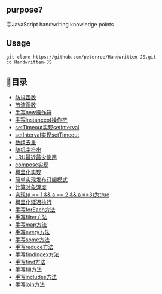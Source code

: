 ## purpose?

😇JavaScript handwriting knowledge points

## Usage
```shell
git clone https://github.com/peterroe/Handwritten-JS.git
cd Handwritten-JS
```
## 📖目录

* [防抖函数](https://github.com/peterroe/Handwritten-JS/blob/master/debounce.js)
* [节流函数](https://github.com/peterroe/Handwritten-JS/blob/master/throttle.js)
* [手写new操作符](https://github.com/peterroe/Handwritten-JS/blob/master/new.js)
* [手写instanceof操作符](https://github.com/peterroe/Handwritten-JS/blob/master/instanceof.js)
* [setTimeout实现setInterval](https://github.com/peterroe/Handwritten-JS/blob/master/mySetInterval.js)
* [setInterval实现setTimeout](https://github.com/peterroe/Handwritten-JS/blob/master/mySetTimeout.js)
* [数组去重](https://github.com/peterroe/Handwritten-JS/blob/master/arrayDeDuplication.js)
* [随机字符串](https://github.com/peterroe/Handwritten-JS/blob/master/randomStr.js)
* [LRU最近最少使用](https://github.com/peterroe/Handwritten-JS/blob/master/lru.js)
* [compose实现](https://github.com/peterroe/Handwritten-JS/blob/master/compose.js)
* [柯里化实现](https://github.com/peterroe/Handwritten-JS/blob/master/currying.js)
* [简单实现发布订阅模式](https://github.com/peterroe/Handwritten-JS/blob/master/pubSub.js)
* [计算对象深度](https://github.com/peterroe/Handwritten-JS/blob/master/objDepth.js)
* [实现(a == 1 && a == 2 && a ==3)为true](https://github.com/peterroe/Handwritten-JS/blob/master/wtf.js)
* [柯里化延迟执行](https://github.com/peterroe/Handwritten-JS/blob/master/curryInfinity.js)
* [手写forEach方法](https://github.com/peterroe/Handwritten-JS/blob/master/forEach.js)
* [手写filter方法](https://github.com/peterroe/Handwritten-JS/blob/master/filter.js)
* [手写map方法](https://github.com/peterroe/Handwritten-JS/blob/master/map.js)
* [手写every方法](https://github.com/peterroe/Handwritten-JS/blob/master/every.js)
* [手写some方法](https://github.com/peterroe/Handwritten-JS/blob/master/some.js)
* [手写reduce方法](https://github.com/peterroe/Handwritten-JS/blob/master/some.js)
* [手写findIndex方法](https://github.com/peterroe/Handwritten-JS/blob/master/findIndex.js)
* [手写find方法](https://github.com/peterroe/Handwritten-JS/blob/master/find.js)
* [手写fill方法](https://github.com/peterroe/Handwritten-JS/blob/master/fill.js)
* [手写includes方法](https://github.com/peterroe/Handwritten-JS/blob/master/includes.js)
* [手写join方法](https://github.com/peterroe/Handwritten-JS/blob/master/join.js)